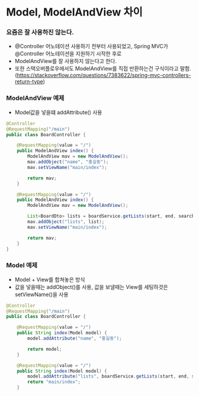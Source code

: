 # Model, ModelAndView 차이

### 요즘은 잘 사용하진 않는다.
  - @Controller 어노테이션 사용하기 전부터 사용되었고, Spring MVC가 @Controller 어노테이션을 지원하기 시작한 후로
  - ModelAndView를 잘 사용하지 않는다고 한다.
  - 또한 스택오버플로우에서도 ModelAndView를 직접 반환하는건 구식이라고 말함. (https://stackoverflow.com/questions/7383622/spring-mvc-controllers-return-type)


### ModelAndView 예제
- Model값을 넣을떄 addAttribute() 사용
```java
@Controller
@RequestMapping("/main")
public class BoardController {

    @RequestMapping(value = "/")
    public ModelAndView index() {
        ModelAndView mav = new ModelAndView();
        mav.addObject("name", "홍길동");
        mav.setViewName("main/index");

        return mav;
    }

    @RequestMapping(value = "/")
    public ModelAndView index() {
        ModelAndView mav = new ModelAndView();

        List<BoardDto> lists = boardService.getLists(start, end, searchKey, searchValue);
        mav.addObject("lists", list);
        mav.setViewName("main/index");

        return mav;
    }
}
```

### Model 예제
- Model + View를 합쳐놓은 방식
- 값을 넣을때는 addObject()를 사용, 값을 보낼때는 View를 세팅하것은 setViewName()을 사용
```java
@Controller
@RequestMapping("/main")
public class BoardController {

    @RequestMapping(value = "/")
    public String index(Model model) {
        model.addAttribute("name", "홍길동");

        return model;
    }

    @RequestMapping(value = "/")
    public String index(Model model) {
        model.addAttribute("lists", boardService.getLists(start, end, searchKey, searchValue));
        return "main/index";
    }
```
